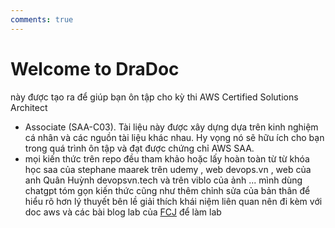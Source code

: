 ```yaml
---
comments: true
---
```


# Welcome to DraDoc

này được tạo ra để giúp bạn ôn tập cho kỳ thi AWS Certified Solutions Architect

- Associate (SAA-C03). Tài liệu này được xây dựng dựa trên kinh nghiệm cá nhân
  và các nguồn tài liệu khác nhau. Hy vọng nó sẽ hữu ích cho bạn trong quá trình
  ôn tập và đạt được chứng chỉ AWS SAA.
- mọi kiến thức trên repo đều tham khảo hoặc lấy hoàn toàn từ từ khóa học saa của stephane maarek trên udemy , web devops.vn , web của anh Quân Huỳnh devopsvn.tech và trên viblo của ảnh ...
  mình dùng chatgpt tóm gọn kiến thức cũng như thêm chỉnh sửa của bản thân để hiểu rõ hơn
  lý thuyết bên lề giải thích khái niệm liên quan
  nên đi kèm với doc aws và các bài blog lab của [FCJ](https://cloudjourney.awsstudygroup.com/) để làm lab
